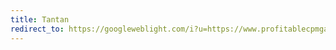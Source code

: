 ```yaml
---
title: Tantan
redirect_to: https://googleweblight.com/i?u=https://www.profitablecpmgate.com/jnehibvfvm?key=5f8c53c7e6c7cacecaa41b70eaf09a1c
---
```

